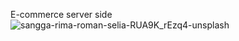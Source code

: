 E-commerce server side
![sangga-rima-roman-selia-RUA9K_rEzq4-unsplash](https://user-images.githubusercontent.com/102425003/215323010-46e1898c-315f-4a09-aa66-55edb210dab7.jpg)
